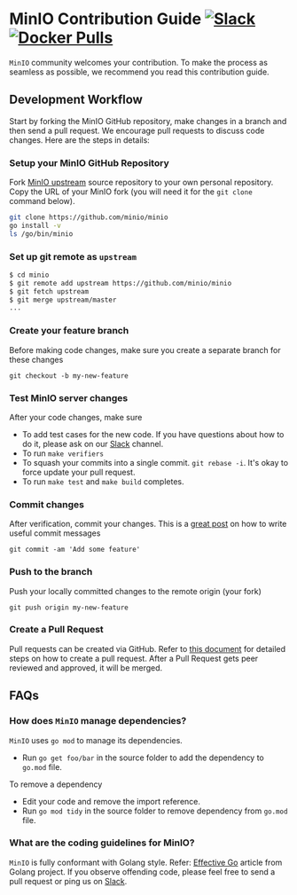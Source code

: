 # MinIO Contribution Guide [![Slack](https://slack.min.io/slack?type=svg)](https://slack.min.io) [![Docker Pulls](https://img.shields.io/docker/pulls/minio/minio.svg?maxAge=604800)](https://hub.docker.com/r/minio/minio/)

``MinIO`` community welcomes your contribution. To make the process as seamless as possible, we recommend you read this contribution guide.

## Development Workflow

Start by forking the MinIO GitHub repository, make changes in a branch and then send a pull request. We encourage pull requests to discuss code changes. Here are the steps in details:

### Setup your MinIO GitHub Repository

Fork [MinIO upstream](https://github.com/foens/minio/fork) source repository to your own personal repository. Copy the URL of your MinIO fork (you will need it for the `git clone` command below).

```sh
git clone https://github.com/minio/minio
go install -v
ls /go/bin/minio
```

### Set up git remote as ``upstream``

```sh
$ cd minio
$ git remote add upstream https://github.com/minio/minio
$ git fetch upstream
$ git merge upstream/master
...
```

### Create your feature branch

Before making code changes, make sure you create a separate branch for these changes

```
git checkout -b my-new-feature
```

### Test MinIO server changes

After your code changes, make sure

- To add test cases for the new code. If you have questions about how to do it, please ask on our [Slack](https://slack.min.io) channel.
- To run `make verifiers`
- To squash your commits into a single commit. `git rebase -i`. It's okay to force update your pull request.
- To run `make test` and `make build` completes.

### Commit changes

After verification, commit your changes. This is a [great post](https://chris.beams.io/posts/git-commit/) on how to write useful commit messages

```
git commit -am 'Add some feature'
```

### Push to the branch

Push your locally committed changes to the remote origin (your fork)

```
git push origin my-new-feature
```

### Create a Pull Request

Pull requests can be created via GitHub. Refer to [this document](https://help.github.com/articles/creating-a-pull-request/) for detailed steps on how to create a pull request. After a Pull Request gets peer reviewed and approved, it will be merged.

## FAQs

### How does ``MinIO`` manage dependencies?

``MinIO`` uses `go mod` to manage its dependencies.

- Run `go get foo/bar` in the source folder to add the dependency to `go.mod` file.

To remove a dependency

- Edit your code and remove the import reference.
- Run `go mod tidy` in the source folder to remove dependency from `go.mod` file.

### What are the coding guidelines for MinIO?

``MinIO`` is fully conformant with Golang style. Refer: [Effective Go](https://github.com/golang/go/wiki/CodeReviewComments) article from Golang project. If you observe offending code, please feel free to send a pull request or ping us on [Slack](https://slack.min.io).
